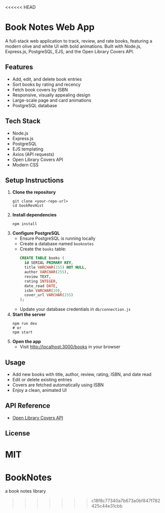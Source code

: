 <<<<<< HEAD
# Book Notes Web App

A full-stack web application to track, review, and rate books, featuring a modern olive and white UI with bold animations. Built with Node.js, Express.js, PostgreSQL, EJS, and the Open Library Covers API.

## Features

- Add, edit, and delete book entries
- Sort books by rating and recency
- Fetch book covers by ISBN
- Responsive, visually appealing design
- Large-scale page and card animations
- PostgreSQL database 

## Tech Stack

- Node.js
- Express.js
- PostgreSQL
- EJS templating
- Axios (API requests)
- Open Library Covers API
- Modern CSS

## Setup Instructions

1. **Clone the repository**
   ```
   git clone <your-repo-url>
   cd bookRevHist
   ```
2. **Install dependencies**
   ```
   npm install
   ```
3. **Configure PostgreSQL**
   - Ensure PostgreSQL is running locally
   - Create a database named `booknotes`
   - Create the `books` table:
     ```sql
     CREATE TABLE books (
       id SERIAL PRIMARY KEY,
       title VARCHAR(255) NOT NULL,
       author VARCHAR(255),
       review TEXT,
       rating INTEGER,
       date_read DATE,
       isbn VARCHAR(20),
       cover_url VARCHAR(255)
     );
     ```
   - Update your database credentials in `db/connection.js`
4. **Start the server**
   ```
   npm run dev
   # or
   npm start
   ```
5. **Open the app**
   - Visit [http://localhost:3000/books](http://localhost:3000/books) in your browser

## Usage

- Add new books with title, author, review, rating, ISBN, and date read
- Edit or delete existing entries
- Covers are fetched automatically using ISBN
- Enjoy a clean, animated UI

## API Reference

- [Open Library Covers API](https://openlibrary.org/dev/docs/api/covers)

## License

MIT
=======
# BookNotes
a book notes library 
>>>>>>> c18f8c77340a7b673a0bf847f782425c44e31cbb
